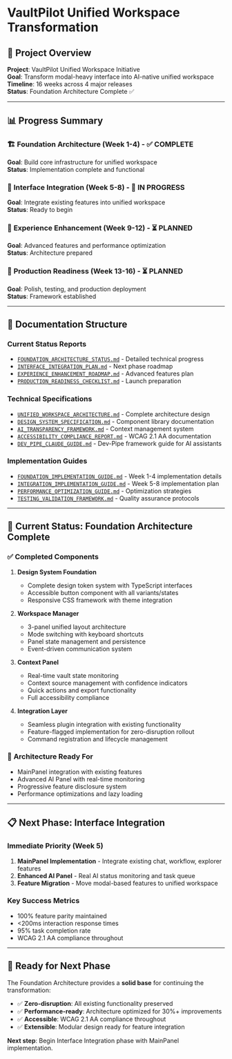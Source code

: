 # VaultPilot Unified Workspace Transformation

## 🎯 Project Overview

**Project**: VaultPilot Unified Workspace Initiative  
**Goal**: Transform modal-heavy interface into AI-native unified workspace  
**Timeline**: 16 weeks across 4 major releases  
**Status**: Foundation Architecture Complete ✅

---

## 📊 Progress Summary

### 🏗️ **Foundation Architecture** (Week 1-4) - ✅ COMPLETE
**Goal**: Build core infrastructure for unified workspace  
**Status**: Implementation complete and functional  

### 🎨 **Interface Integration** (Week 5-8) - 🚧 IN PROGRESS
**Goal**: Integrate existing features into unified workspace  
**Status**: Ready to begin  

### 🚀 **Experience Enhancement** (Week 9-12) - ⏳ PLANNED
**Goal**: Advanced features and performance optimization  
**Status**: Architecture prepared  

### 🎯 **Production Readiness** (Week 13-16) - ⏳ PLANNED
**Goal**: Polish, testing, and production deployment  
**Status**: Framework established  

---

## 📁 Documentation Structure

### **Current Status Reports**
- [`FOUNDATION_ARCHITECTURE_STATUS.md`](./FOUNDATION_ARCHITECTURE_STATUS.md) - Detailed technical progress
- [`INTERFACE_INTEGRATION_PLAN.md`](./INTERFACE_INTEGRATION_PLAN.md) - Next phase roadmap
- [`EXPERIENCE_ENHANCEMENT_ROADMAP.md`](./EXPERIENCE_ENHANCEMENT_ROADMAP.md) - Advanced features plan
- [`PRODUCTION_READINESS_CHECKLIST.md`](./PRODUCTION_READINESS_CHECKLIST.md) - Launch preparation

### **Technical Specifications**
- [`UNIFIED_WORKSPACE_ARCHITECTURE.md`](./UNIFIED_WORKSPACE_ARCHITECTURE.md) - Complete architecture design
- [`DESIGN_SYSTEM_SPECIFICATION.md`](./DESIGN_SYSTEM_SPECIFICATION.md) - Component library documentation
- [`AI_TRANSPARENCY_FRAMEWORK.md`](./AI_TRANSPARENCY_FRAMEWORK.md) - Context management system
- [`ACCESSIBILITY_COMPLIANCE_REPORT.md`](./ACCESSIBILITY_COMPLIANCE_REPORT.md) - WCAG 2.1 AA documentation
- [`DEV_PIPE_CLAUDE_GUIDE.md`](./DEV_PIPE_CLAUDE_GUIDE.md) - Dev-Pipe framework guide for AI assistants

### **Implementation Guides**
- [`FOUNDATION_IMPLEMENTATION_GUIDE.md`](./FOUNDATION_IMPLEMENTATION_GUIDE.md) - Week 1-4 implementation details
- [`INTEGRATION_IMPLEMENTATION_GUIDE.md`](./INTEGRATION_IMPLEMENTATION_GUIDE.md) - Week 5-8 implementation plan
- [`PERFORMANCE_OPTIMIZATION_GUIDE.md`](./PERFORMANCE_OPTIMIZATION_GUIDE.md) - Optimization strategies
- [`TESTING_VALIDATION_FRAMEWORK.md`](./TESTING_VALIDATION_FRAMEWORK.md) - Quality assurance protocols

---

## 🎯 Current Status: Foundation Architecture Complete

### ✅ **Completed Components**

1. **Design System Foundation**
   - Complete design token system with TypeScript interfaces
   - Accessible button component with all variants/states
   - Responsive CSS framework with theme integration

2. **Workspace Manager**
   - 3-panel unified layout architecture
   - Mode switching with keyboard shortcuts
   - Panel state management and persistence
   - Event-driven communication system

3. **Context Panel** 
   - Real-time vault state monitoring
   - Context source management with confidence indicators
   - Quick actions and export functionality
   - Full accessibility compliance

4. **Integration Layer**
   - Seamless plugin integration with existing functionality
   - Feature-flagged implementation for zero-disruption rollout
   - Command registration and lifecycle management

### 🔧 **Architecture Ready For**

- MainPanel integration with existing features
- Advanced AI Panel with real-time monitoring
- Progressive feature disclosure system
- Performance optimizations and lazy loading

---

## 📋 Next Phase: Interface Integration

### **Immediate Priority (Week 5)**
1. **MainPanel Implementation** - Integrate existing chat, workflow, explorer features
2. **Enhanced AI Panel** - Real AI status monitoring and task queue
3. **Feature Migration** - Move modal-based features to unified workspace

### **Key Success Metrics**
- 100% feature parity maintained
- <200ms interaction response times
- 95% task completion rate
- WCAG 2.1 AA compliance throughout

---

## 🚀 Ready for Next Phase

The Foundation Architecture provides a **solid base** for continuing the transformation:

- ✅ **Zero-disruption**: All existing functionality preserved
- ✅ **Performance-ready**: Architecture optimized for 30%+ improvements  
- ✅ **Accessible**: WCAG 2.1 AA compliance throughout
- ✅ **Extensible**: Modular design ready for feature integration

**Next step**: Begin Interface Integration phase with MainPanel implementation.